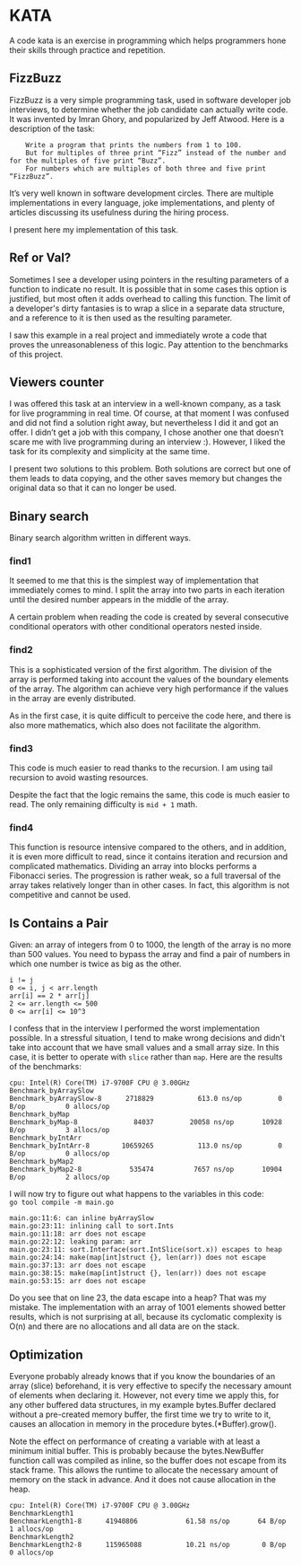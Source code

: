 # KATA
A code kata is an exercise in programming which helps programmers hone their skills through practice and repetition.

## FizzBuzz
FizzBuzz is a very simple programming task, used in software developer job interviews, to determine whether the job candidate can actually write code. It was invented by Imran Ghory, and popularized by Jeff Atwood. Here is a description of the task:
```ignorelang
    Write a program that prints the numbers from 1 to 100.
    But for multiples of three print “Fizz” instead of the number and for the multiples of five print “Buzz”.
    For numbers which are multiples of both three and five print “FizzBuzz”.
```
It’s very well known in software development circles. There are multiple implementations in every language, joke implementations, and plenty of articles discussing its usefulness during the hiring process.
  
I present here my implementation of this task.  

## Ref or Val?
Sometimes I see a developer using pointers in the resulting parameters of a function to indicate no result. It is possible that in some cases this option is justified, but most often it adds overhead to calling this function. The limit of a developer's dirty fantasies is to wrap a slice in a separate data structure, and a reference to it is then used as the resulting parameter.
  
I saw this example in a real project and immediately wrote a code that proves the unreasonableness of this logic.
Pay attention to the benchmarks of this project.

## Viewers counter
I was offered this task at an interview in a well-known company, as a task for live programming in real time.
Of course, at that moment I was confused and did not find a solution right away, but nevertheless I did it and got an offer.
I didn’t get a job with this company, I chose another one that doesn’t scare me with live programming during an interview :).
However, I liked the task for its complexity and simplicity at the same time.

I present two solutions to this problem. Both solutions are correct but one of them leads to data copying, and the other saves memory but changes the original data so that it can no longer be used.

## Binary search
Binary search algorithm written in different ways.
### find1
It seemed to me that this is the simplest way of implementation that immediately comes to mind.
I split the array into two parts in each iteration until the desired number appears in the middle of the array.

A certain problem when reading the code is created by several consecutive conditional operators with other conditional operators nested inside.
### find2
This is a sophisticated version of the first algorithm.
The division of the array is performed taking into account the values of the boundary elements of the array.
The algorithm can achieve very high performance if the values in the array are evenly distributed.

As in the first case, it is quite difficult to perceive the code here, and there is also more mathematics, which also does not facilitate the algorithm.
### find3
This code is much easier to read thanks to the recursion.
I am using tail recursion to avoid wasting resources.

Despite the fact that the logic remains the same, this code is much easier to read.
The only remaining difficulty is `mid + 1` math.
### find4
This function is resource intensive compared to the others, and in addition, it is even more difficult to read, since it contains iteration and recursion and complicated mathematics.
Dividing an array into blocks performs a Fibonacci series.
The progression is rather weak, so a full traversal of the array takes relatively longer than in other cases.
In fact, this algorithm is not competitive and cannot be used.

## Is Contains a Pair
Given: an array of integers from 0 to 1000, the length of the array is no more than 500 values.
You need to bypass the array and find a pair of numbers in which one number is twice as big as the other.

```
i != j
0 <= i, j < arr.length
arr[i] == 2 * arr[j]
2 <= arr.length <= 500
0 <= arr[i] <= 10^3
```
I confess that in the interview I performed the worst implementation possible.
In a stressful situation, I tend to make wrong decisions and didn't take into account that we have small values and a small array size.
In this case, it is better to operate with `slice` rather than `map`. Here are the results of the benchmarks:

```
cpu: Intel(R) Core(TM) i7-9700F CPU @ 3.00GHz
Benchmark_byArraySlow
Benchmark_byArraySlow-8   	 2718829	       613.0 ns/op	       0 B/op	       0 allocs/op
Benchmark_byMap
Benchmark_byMap-8         	   84037	     20058 ns/op	   10928 B/op	       3 allocs/op
Benchmark_byIntArr
Benchmark_byIntArr-8      	10659265	       113.0 ns/op	       0 B/op	       0 allocs/op
Benchmark_byMap2
Benchmark_byMap2-8        	  535474	      7657 ns/op	   10904 B/op	       2 allocs/op
```
I will now try to figure out what happens to the variables in this code:  
`go tool compile -m main.go`

```
main.go:11:6: can inline byArraySlow
main.go:23:11: inlining call to sort.Ints
main.go:11:18: arr does not escape
main.go:22:12: leaking param: arr
main.go:23:11: sort.Interface(sort.IntSlice(sort.x)) escapes to heap
main.go:24:14: make(map[int]struct {}, len(arr)) does not escape
main.go:37:13: arr does not escape
main.go:38:15: make(map[int]struct {}, len(arr)) does not escape
main.go:53:15: arr does not escape
```

Do you see that on line 23, the data escape into a heap? That was my mistake.
The implementation with an array of 1001 elements showed better results, which is not surprising at all,
because its cyclomatic complexity is O(n) and there are no allocations and all data are on the stack.

## Optimization
Everyone probably already knows that if you know the boundaries of an array (slice) beforehand, it is very effective to specify the necessary amount of elements when declaring it.
However, not every time we apply this, for any other buffered data structures, in my example bytes.Buffer declared without
a pre-created memory buffer, the first time we try to write to it, causes an allocation in memory in the procedure bytes.(*Buffer).grow().

Note the effect on performance of creating a variable with at least a minimum initial buffer. This is probably because the bytes.NewBuffer function call was compiled as inline, so the buffer does not escape from its stack frame. This allows the runtime to allocate the necessary amount of memory on the stack in advance. And it does not cause allocation in the heap.
```
cpu: Intel(R) Core(TM) i7-9700F CPU @ 3.00GHz
BenchmarkLength1
BenchmarkLength1-8   	41940806	        61.58 ns/op	      64 B/op	       1 allocs/op
BenchmarkLength2
BenchmarkLength2-8   	115965088	        10.21 ns/op	       0 B/op	       0 allocs/op
```